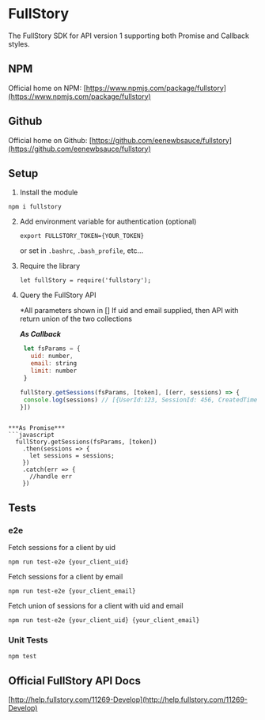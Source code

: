 # FullStory
The FullStory SDK for API version 1 supporting both Promise and Callback styles.

## NPM

Official home on NPM: [https://www.npmjs.com/package/fullstory](https://www.npmjs.com/package/fullstory)

## Github

Official home on Github: [https://github.com/eenewbsauce/fullstory](https://github.com/eenewbsauce/fullstory)

## Setup
1. Install the module

  `npm i fullstory`

2. Add environment variable for authentication (optional)

   `export FULLSTORY_TOKEN={YOUR_TOKEN}`

   or set in `.bashrc`, `.bash_profile`, etc...

3. Require the library

   `let fullStory = require('fullstory');`

4. Query the FullStory API

   *All parameters shown in []
   If uid and email supplied, then API with return union of the two collections

   ***As Callback***
   ```javascript
    let fsParams = {
      uid: number,
      email: string
      limit: number
    }

   fullStory.getSessions(fsParams, [token], [(err, sessions) => {
    console.log(sessions) // [{UserId:123, SessionId: 456, CreatedTime: 1476470464, FsUrl: https://www.fullstory.com...}]
   }])
  ```

  ***As Promise***
  ```javascript
    fullStory.getSessions(fsParams, [token])
      .then(sessions => {
        let sessions = sessions;
      })
      .catch(err => {
        //handle err
      })
  ```

## Tests

### e2e

Fetch sessions for a client by uid

`npm run test-e2e {your_client_uid}`

Fetch sessions for a client by email

`npm run test-e2e {your_client_email}`

Fetch union of sessions for a client with uid and email

`npm run test-e2e {your_client_uid} {your_client_email}`

### Unit Tests

`npm test`

## Official FullStory API Docs
[http://help.fullstory.com/11269-Develop](http://help.fullstory.com/11269-Develop)
